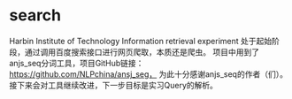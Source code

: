 # search
Harbin Institute of Technology 
Information retrieval experiment
处于起始阶段，通过调用百度搜索接口进行网页爬取，本质还是爬虫。
项目中用到了anjs_seq分词工具，项目GitHub链接：https://github.com/NLPchina/ansj_seg，
为此十分感谢anjs_seq的作者（们）。
接下来会对工具继续改进，下一步目标是实习Query的解析。
